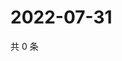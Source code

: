 # 2022-07-31

共 0 条

<!-- BEGIN WEIBO -->
<!-- 最后更新时间 Sun Jul 31 2022 22:14:28 GMT+0800 (China Standard Time) -->

<!-- END WEIBO -->
